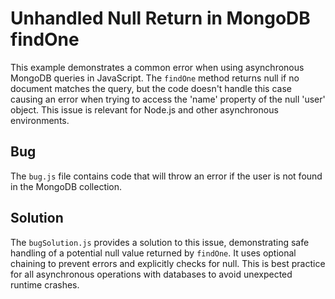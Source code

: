 # Unhandled Null Return in MongoDB findOne

This example demonstrates a common error when using asynchronous MongoDB queries in JavaScript. The `findOne` method returns null if no document matches the query, but the code doesn't handle this case causing an error when trying to access the 'name' property of the null 'user' object. This issue is relevant for Node.js and other asynchronous environments.

## Bug
The `bug.js` file contains code that will throw an error if the user is not found in the MongoDB collection.

## Solution
The `bugSolution.js` provides a solution to this issue, demonstrating safe handling of a potential null value returned by `findOne`.  It uses optional chaining to prevent errors and explicitly checks for null.  This is best practice for all asynchronous operations with databases to avoid unexpected runtime crashes.